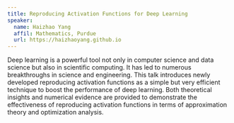 ```yaml
---
title: Reproducing Activation Functions for Deep Learning
speaker: 
  name: Haizhao Yang
  affil: Mathematics, Purdue
  url: https://haizhaoyang.github.io
---
```


Deep learning is a powerful tool not only in computer science and data science but also in scientific computing. It has led to numerous breakthroughs in science and engineering. This talk introduces newly developed reproducing activation functions as a simple but very efficient technique to boost the performance of deep learning. Both theoretical insights and numerical evidence are provided to demonstrate the effectiveness of reproducing activation functions in terms of approximation theory and optimization analysis.

